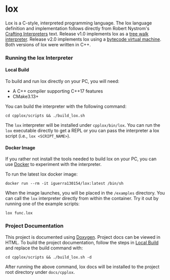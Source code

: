 # lox

Lox is a C-style, interpreted programming language. The lox language definition
and implementation follows directly from Robert Nystrom's
[Crafting Interpreters](https://craftinginterpreters.com/) text. Release v1.0
implements lox as a
[tree walk interpreter](https://craftinginterpreters.com/a-tree-walk-interpreter.htAml).
Release v2.0 implements lox using a [bytecode virtual machine](https://craftinginterpreters.com/a-bytecode-virtual-machine.html).
Both versions of lox were written in C++.

### Running the lox Interpreter

#### Local Build

To build and run lox directly on your PC, you  will need:

* A C++ compiler supporting C++17 features
* CMake3.13+

You can build the interpreter with the following command:

```
cd cpplox/scripts && ./build_lox.sh
```

The `lox` interpreter will be installed under `cpplox/bin/lox`.
You can run the `lox` executable directly to get a REPL or
you can pass the interpreter a lox script (i.e., `lox <SCRIPT_NAME>`).

#### Docker Image

If you rather not install the tools needed to build lox on your PC, you can
use [Docker](https://docs.docker.com/engine/install/) to experiment with
the interpreter.

To run the latest lox docker image:

```
docker run --rm -it iguerra130154/lox:latest /bin/sh
```
When the image launches, you will be placed in the `/examples` directory. You
can call the `lox` interpreter directly from within the container. Try it out
by running one of the example scripts:

```
lox func.lox
```

### Project Documentation

This project is documented using [Doxygen](https://www.doxygen.nl/index.html).
Project docs can be viewed in HTML. To build the project documentation, follow
the steps in [Local Build](#local-build) and replace the build command with:

```
cd cpplox/scripts && ./build_lox.sh -d
```

After running the above command, lox docs will be installed to the project
root directory under `docs/cpplox`.
